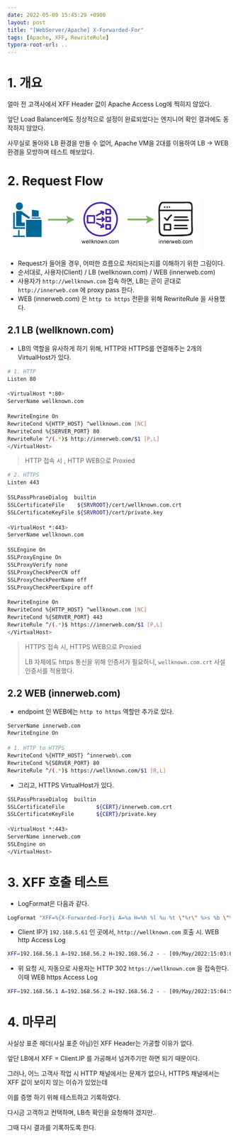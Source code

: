 ```yaml
---
date: 2022-05-09 15:45:29 +0900
layout: post
title: "[WebServer/Apache] X-Forwarded-For"
tags: [Apache, XFF, RewriteRule]
typora-root-url: ..
---
```


# 1. 개요

얼마 전 고객사에서 XFF Header 값이 Apache Access Log에 찍히지 않았다.

앞단 Load Balancer에도 정상적으로 설정이 완료되었다는 엔지니어 확인 결과에도 동작하지 않았다.

사무실로 돌아와 LB 환경을 만들 수 없어, Apache VM을 2대를 이용하여 LB -> WEB 환경을 모방하며 테스트 해보았다.



# 2. Request Flow

![X-Forwarded-For_1](/../assets/posts/images/14-WebServer/X-Forwarded-For/X-Forwarded-For_1.png)

* Request가 들어올 경우, 어떠한 흐름으로 처리되는지를 이해하기 위한 그림이다.
* 순서대로, 사용자(Client) / LB (wellknown.com) / WEB (innerweb.com)
* 사용자가 `http://wellknown.com` 접속 하면, LB는 곧이 곧대로 `http://innerweb.com` 에 proxy pass 한다.
* WEB (innerweb.com) 은 `http to https` 전환을 위해 RewriteRule 을 사용했다.



## 2.1 LB (wellknown.com)

* LB의 역할을 유사하게 하기 위해, HTTP와 HTTPS를 연결해주는 2개의 VirtualHost가 있다.

```bash
# 1. HTTP
Listen 80

<VirtualHost *:80>
ServerName wellknown.com

RewriteEngine On
RewriteCond %{HTTP_HOST} ^wellknown.com [NC]
RewriteCond %{SERVER_PORT} 80
RewriteRule ^/(.*)$ http://innerweb.com/$1 [P,L]
</VirtualHost>
```

> HTTP 접속 시 , HTTP WEB으로 Proxied



```bash
# 2. HTTPS
Listen 443

SSLPassPhraseDialog  builtin
SSLCertificateFile    ${SRVROOT}/cert/wellknown.com.crt
SSLCertificateKeyFile ${SRVROOT}/cert/private.key

<VirtualHost *:443>
ServerName wellknown.com

SSLEngine On
SSLProxyEngine On
SSLProxyVerify none
SSLProxyCheckPeerCN off
SSLProxyCheckPeerName off
SSLProxyCheckPeerExpire off

RewriteEngine On
RewriteCond %{HTTP_HOST} ^wellknown.com [NC]
RewriteCond %{SERVER_PORT} 443
RewriteRule ^/(.*)$ https://innerweb.com/$1 [P,L]
</VirtualHost>
```

> HTTPS 접속 시, HTTPS WEB으로 Proxied
>
> LB 자체에도 https 통신을 위해 인증서가 필요하니, `wellknown.com.crt` 사설 인증서를 적용했다.



## 2.2 WEB (innerweb.com)

* endpoint 인 WEB에는 `http to https` 역할만 추가로 있다.

```bash
ServerName innerweb.com
RewriteEngine On

# 1. HTTP to HTTPS
RewriteCond %{HTTP_HOST} ^innerweb\.com
RewriteCond %{SERVER_PORT} 80
RewriteRule ^/(.*)$ https://wellknown.com/$1 [R,L]
```



* 그리고, HTTPS VirtualHost가 있다.

```bash
SSLPassPhraseDialog  builtin
SSLCertificateFile          ${CERT}/innerweb.com.crt
SSLCertificateKeyFile       ${CERT}/private.key

<VirtualHost *:443>
ServerName innerweb.com
SSLEngine on
</VirtualHost>
```



# 3. XFF 호출 테스트

* LogFormat은 다음과 같다.

```bash
LogFormat "XFF=%{X-Forwarded-For}i A=%a H=%h %l %u %t \"%r\" %>s %b \"%{Referer}i\" \"%{User-Agent}i\" %D" combined
```



* Client IP가 `192.168.5.61` 인 곳에서, `http://wellknown.com` 호출 시. WEB http Access Log

```bash
XFF=192.168.56.1 A=192.168.56.2 H=192.168.56.2 - - [09/May/2022:15:03:00 +0900] "GET / HTTP/1.1" 302 206 "-" "Mozilla/5.0 (Windows NT 10.0; Win64; x64) AppleWebKit/537.36 (KHTML, like Gecko) Chrome/101.0.4951.54 Safari/537.36" 237
```



* 위 요청 시, 자동으로 사용자는 HTTP 302 `https://wellknown.com` 을 접속한다. 이때 WEB https Access Log

```bash
XFF=192.168.56.1 A=192.168.56.2 H=192.168.56.2 - - [09/May/2022:15:04:56 +0900] "GET / HTTP/1.1" 200 613 "-" "Mozilla/5.0 (Windows NT 10.0; Win64; x64) AppleWebKit/537.36 (KHTML, like Gecko) Chrome/101.0.4951.54 Safari/537.36" 538
```



# 4. 마무리

사실상 표준 헤더(사실 표준 아님)인 XFF Header는 가공할 이유가 없다.

앞단 LB에서 XFF = Client.IP 를 가공해서 넘겨주기만 하면 되기 때문이다.

그러나, 어느 고객사 작업 시 HTTP 채널에서는 문제가 없으나, HTTPS 채널에서는 XFF 값이 보이지 않는 이슈가 있었는데

이를 증명 하기 위해 테스트하고 기록하였다.



다시금 고객하고 컨택하며, LB측 확인을 요청해야 겠지만..

그때 다시 결과를 기록하도록 한다.
